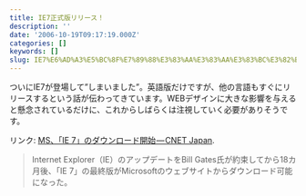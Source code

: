 ```yaml
---
title: IE7正式版リリース！
description: ''
date: '2006-10-19T09:17:19.000Z'
categories: []
keywords: []
slug: IE7%E6%AD%A3%E5%BC%8F%E7%89%88%E3%83%AA%E3%83%AA%E3%83%BC%E3%82%B9%EF%BC%81
---
```

ついにIE7が登場して”しまいました”。英語版だけですが、他の言語もすぐにリリースするという話が伝わってきています。WEBデザインに大きな影響を与えると懸念されているだけに、これからしばらくは注視していく必要がありそうです。

リンク: [MS、「IE 7」のダウンロード開始 — CNET Japan](http://japan.cnet.com/news/media/story/0,2000056023,20279067,00.htm?ref=rss "MS、「IE 7」のダウンロード開始 - CNET Japan").

> Internet Explorer（IE）のアップデートをBill Gates氏が約束してから18カ月後、「IE 7」の最終版がMicrosoftのウェブサイトからダウンロード可能になった。